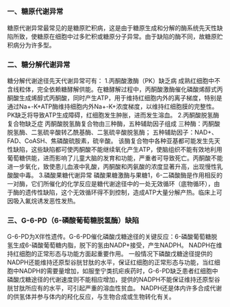 ##  

### 一、糖原代谢异常
糖原代谢异常最常见的是糖原贮积病，这是由于糖原生成和分解的酶系统先天性缺陷所致，使糖原在细胞中过多贮积或糖原分子异常。由于缺陷的酶不同，故糖原贮积病分为许多型。

### 二、糖分解代谢异常
糖分解代谢途径先天代谢异常可有：
1.丙酮酸激酶（PK）缺乏病
成熟红细胞中不含线粒体，完全依赖糖酵解供能。在糖酵解过程中，丙酮酸激酶催化磷酸烯醇式丙酮酸生成烯醇式丙酮酸，同时产生ATP，用于维持红细胞内外的离子梯度，特别是通过Na+-K+ATP酶维持细胞内外Na+-K+浓度梯度，以维持红细胞膜的完整性。PK缺乏将导致ATP生成障碍，红细胞发生肿胀，进而发生溶血。
2.丙酮酸脱氢酶复合物缺乏症
丙酮酸脱氢酶复合物由三种酶，五种辅助因子组成
三种酶：丙酮酸脱氢酶、二氢硫辛酸转乙酰基酶、二氢硫辛酸脱氢酶；
五种辅助因子：NAD+、FAD、CoASH、焦磷酸硫胺素，硫辛酸。
该酶复合物中各种亚基都可能发生先天性缺陷，这些缺陷都可使丙酮酸不能继续氧化产生ATP，使脑组织不能有效地利用葡萄糖供能，进而影响了儿童大脑的发育和功能，严重者可导致死亡。丙酮酸不能进一步氧化，致使患儿血液中乳酸，丙酮酸和丙氨酸的浓度显著升高，出现慢性乳酸酸中毒。
3.磷酸果糖代谢异常
磷酸果糖激酶与果糖1，6-二磷酸酶是作用相反的一对酶，它们所催化的化学反应是糖代谢途径中的一处无效循环（底物循环），由于酶的遗传性缺陷，这个无效循环得不到控制，造成ATP大量分解产热。临床上可因吸入氟烷诱发恶性发热。

### 三、G-6-PD（6-磷酸葡萄糖脱氢酶）缺陷
G-6-PD为X伴性遗传。G-6-PD催化磷酸戊糖途径的关键反应：6-磷酸葡萄糖脱氢生成6-磷酸葡萄糖内脂，脱下的氢由NADP+接受，产生NADPH。
NADPH在维持红细胞的正常形态与功能方面起重要作用。
一般情况下磷酸戊糖途径提供的NADPH还能维持还原型谷胱甘肽的水平，保证红细胞的正常形态与功能，当红细胞中NADPH的需要量增加，如服奎宁类抗疟疾药时，G-6-PD缺乏患者红细胞中磷酸戊糖途径的代谢速度则不能相应增加，提供的NADPH不能保证维持还原型谷胱甘肽所应有的水平，可引起严重的溶血性贫血。
NADPH还是体内许多合成代谢的供氢体并参与体内的羟化反应，与生物合成或生物转化有关。
